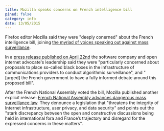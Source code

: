 ```yaml
---
title: Mozilla speaks concerns on French intelligence bill
pined: false
category: info
date: 13/05/2015
---
```

Firefox editor Mozilla said they were "deeply conerned" about the French intelligence bill, joining [the myriad of voices speaking out against mass surveillance](https://ni-pigeons-ni-espions.fr/fr/#faq).

In a [press release published on April 22nd](https://blog.mozilla.org/netpolicy/2015/04/22/mozilla-speaks-out-on-french-intelligence-bill/) the software company and open internet advocate's leadership said they were "particularly concerned about proposals to place so-called black boxes in the infrastructure of communications providers to conduct algorithmic surveillance", and "[urged] the French government to have a fully informed debate around this proposed bill".

After the French National Assembly voted the bill, Mozilla published another explicit release: [French National Assembly advances dangerous mass surveillance law](https://blog.mozilla.org/netpolicy/2015/05/12/french-national-assembly-advances-dangerous-mass-surveillance-law/). They denounce a legislation that "threatens the integrity of Internet infrastructure, user privacy, and data security" and points out the "stark discrepancy between the open and constructive discussions being held in international fora and France’s trajectory and disregard for the expressed concerns in these matters".